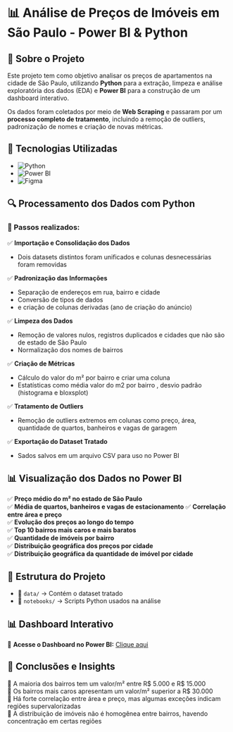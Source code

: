 # 📊 Análise de Preços de Imóveis em São Paulo - Power BI & Python  

## 📌 Sobre o Projeto  
Este projeto tem como objetivo analisar os preços de apartamentos na cidade de São Paulo, utilizando **Python** para a extração, limpeza e análise exploratória dos dados (EDA) e **Power BI** para a construção de um dashboard interativo.  

Os dados foram coletados por meio de **Web Scraping** e passaram por um **processo completo de tratamento**, incluindo a remoção de outliers, padronização de nomes e criação de novas métricas.  

## 🚀 Tecnologias Utilizadas  
- ![Python](https://img.shields.io/badge/Python-3776AB?style=for-the-badge&logo=python&logoColor=white)  
- ![Power BI](https://img.shields.io/badge/Power%20BI-F2C811?style=for-the-badge&logo=power-bi&logoColor=black)  
- ![Figma](https://img.shields.io/badge/Figma-F24E1E?style=for-the-badge&logo=figma&logoColor=white)  

  
## 🔍 Processamento dos Dados com Python  
### 📌 Passos realizados:  
✅ **Importação e Consolidação dos Dados** 
- Dois datasets distintos foram unificados e colunas desnecessárias foram removidas
  
✅ **Padronização das Informações**
- Separação de endereços em rua, bairro e cidade
- Conversão de tipos de dados 
-  e criação de colunas derivadas (ano de criação do anúncio)
  
✅ **Limpeza dos Dados**
- Remoção de valores nulos, registros duplicados e cidades que não são de estado de São Paulo
- Normalização dos nomes de bairros

✅ **Criação de Métricas**
- Cálculo do valor do m² por bairro e criar uma coluna
- Estatísticas como média valor do m2 por bairro , desvio padrão (histograma e bloxsplot)

✅ **Tratamento de Outliers**
- Remoção de outliers extremos em colunas como preço, área, quantidade de quartos, banheiros e vagas de garagem
  
✅ **Exportação do Dataset Tratado**
- Sados salvos em um arquivo CSV para uso no Power BI  

## 📊 Visualização dos Dados no Power BI  
✅ **Preço médio do m² no estado de São Paulo**  
✅ **Média de quartos, banheiros e vagas de estacionamento** 
✅ **Correlação entre área e preço**  
✅ **Evolução dos preços ao longo do tempo**  
✅ **Top 10 bairros mais caros e mais baratos**  
✅ **Quantidade de imóveis por bairro**  
✅ **Distribuição geográfica dos preços por cidade**  
✅ **Distribuição geográfica da quantidade de imóvel por cidade**  



## 📂 Estrutura do Projeto  
- 📁 `data/` → Contém o dataset tratado  
- 📁 `notebooks/` → Scripts Python usados na análise
## 📊 Dashboard Interativo  
🔗 **Acesse o Dashboard no Power BI:** [Clique aqui](https://app.powerbi.com/view?r=eyJrIjoiMmMxMDAzNGItZWU0NC00OTcwLWIwMGItMzZlM2ViYTdmNzI1IiwidCI6IjExZGJiZmUyLTg5YjgtNDU0OS1iZTEwLWNlYzM2NGU1OTU1MSIsImMiOjR9)  

## 📢 Conclusões e Insights 
📌 A maioria dos bairros tem um valor/m² entre R$ 5.000 e R$ 15.000  
📌 Os bairros mais caros apresentam um valor/m² superior a R$ 30.000   
📌 Há forte correlação entre área e preço, mas algumas exceções indicam regiões supervalorizadas   
📌 A distribuição de imóveis não é homogênea entre bairros, havendo concentração em certas regiões    



